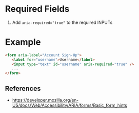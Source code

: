 # Required Fields

1. Add `aria-required="true"` to the required INPUTs.

# Example

```html
<form aria-label="Account Sign-Up">
   <label for="username">Username</label>
   <input type="text" id="username" aria-required="true" />
   ...
</form>
```

## References

* https://developer.mozilla.org/en-US/docs/Web/Accessibility/ARIA/forms/Basic_form_hints
